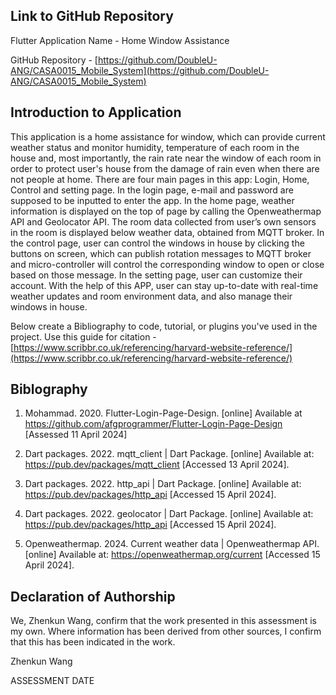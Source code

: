 <!---

---
title: "CASA0015: Mobile System Final Assessment"
author: "ZHENKUN WANG(HARRY)"
date: "22 Apr 2024"
---

-->

## Link to GitHub Repository

Flutter Application Name - Home Window Assistance

GitHub Repository - [https://github.com/DoubleU-ANG/CASA0015_Mobile_System](https://github.com/DoubleU-ANG/CASA0015_Mobile_System)

## Introduction to Application

This application is a home assistance for window, which can provide current weather status and monitor humidity, temperature of each room in the house and, most importantly, the rain rate near the window of each room in order to protect user's house from the damage of rain even when there are not people at home. There are four main pages in this app: Login, Home, Control and setting page. In the login page, e-mail and password are supposed to be inputted to enter the app. In the home page, weather information is displayed on the top of page by calling the Openweathermap API and Geolocator API. The room data collected from user’s own sensors in the room is displayed below weather data, obtained from MQTT broker. In the control page, user can control the windows in house by clicking the buttons on screen, which can publish rotation messages to MQTT broker and micro-controller will control the corresponding window to open or close based on those message. In the setting page, user can customize their account. With the help of this APP, user can stay up-to-date with real-time weather updates and room environment data, and also manage their windows in house.

Below create a Bibliography to code, tutorial, or plugins you've used in the project. Use this guide
for citation - [https://www.scribbr.co.uk/referencing/harvard-website-reference/](https://www.scribbr.co.uk/referencing/harvard-website-reference/)

## Biblography

1. Mohammad. 2020. Flutter-Login-Page-Design. [online] Available at <https://github.com/afgprogrammer/Flutter-Login-Page-Design> [Assessed 11 April 2024]

2. Dart packages. 2022. mqtt_client | Dart Package. [online] Available at: <https://pub.dev/packages/mqtt_client> [Accessed 13 April 2024].

3. Dart packages. 2022. http_api | Dart Package. [online] Available at: <https://pub.dev/packages/http_api> [Accessed 15 April 2024].

4. Dart packages. 2022. geolocator | Dart Package. [online] Available at: <https://pub.dev/packages/http_api> [Accessed 15 April 2024].

5. Openweathermap. 2024. Current weather data | Openweathermap API.[online] Available at: <https://openweathermap.org/current> [Accessed 15 April 2024].


## Declaration of Authorship

We, Zhenkun Wang, confirm that the work presented in this assessment is my own. Where information has been derived from other sources, I confirm that this has been indicated in the work.

Zhenkun Wang

ASSESSMENT DATE
